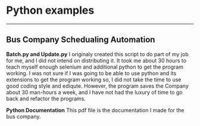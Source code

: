 # Python examples
- - - -
## Bus Company Schedualing Automation

**Batch.py and Update.py**
I originaly created this script to do part of my job for me, and I did not intend on distributing it. 
It took me about 30 hours to teach myself enough selenium and additional python to get the program working. 
I was not sure if I was going to be able to use python and its extensions to get the program working so, I did not take the time to use good coding style and ediqute.
However, the program saves the Company about 30 man-hours a week, and I have not had the luxury of time to go back and refactor the programs.

**Python Documentation**
This pdf file is the documentation I made for the bus company.
